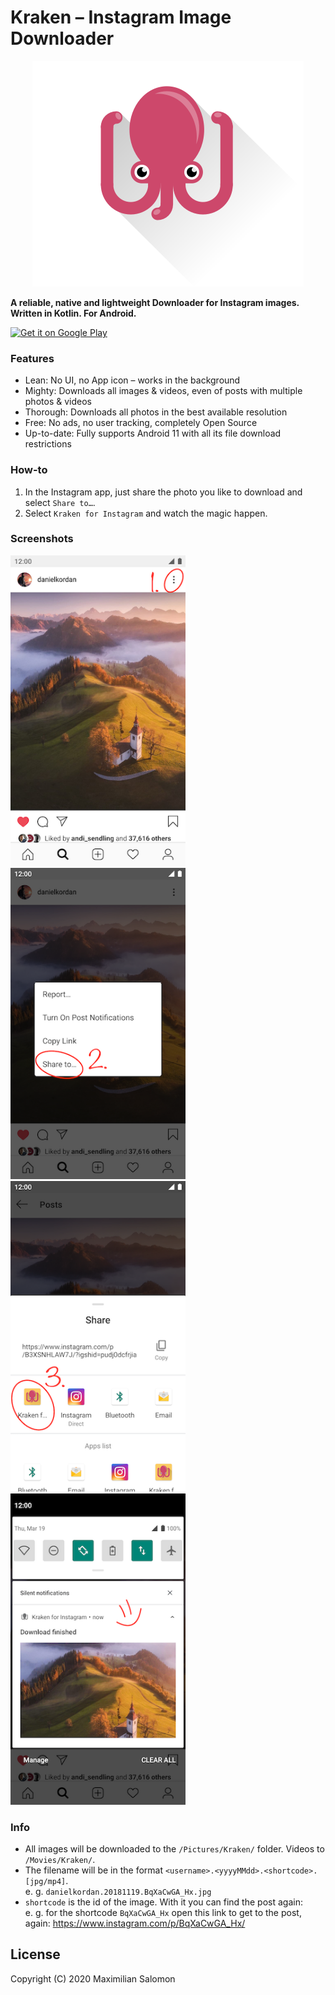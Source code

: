 # Kraken – Instagram Image Downloader

<p align="center">
  <img src="art/logo.svg" alt="Tuck Logo"/>
</p>

**A reliable, native and lightweight Downloader for Instagram images. Written in Kotlin. For Android.**

[<img alt="Get it on Google Play" height="60" src="https://play.google.com/intl/en_us/badges/images/generic/en_badge_web_generic.png">](https://play.google.com/store/apps/details?id=de.salomax.tuck)

### Features

* Lean: No UI, no App icon – works in the background
* Mighty: Downloads all images & videos, even of posts with multiple photos & videos
* Thorough: Downloads all photos in the best available resolution
* Free: No ads, no user tracking, completely Open Source
* Up-to-date: Fully supports Android 11 with all its file download restrictions

### How-to

1. In the Instagram app, just share the photo you like to download and select `Share to…`.
2. Select `Kraken for Instagram` and watch the magic happen.


### Screenshots

<div>
   <img src="art/screenshots/manual.00.png" width="280" alt="screenshot 0">
   <img src="art/screenshots/manual.01.png" width="280" alt="screenshot 1">
   <img src="art/screenshots/manual.02.png" width="280" alt="screenshot 2">
   <img src="art/screenshots/manual.03.png" width="280" alt="screenshot 3">
</div>

### Info
* All images will be downloaded to the `/Pictures/Kraken/` folder. Videos to `/Movies/Kraken/`.
* The filename will be in the format `<username>.<yyyyMMdd>.<shortcode>.[jpg/mp4]`.  
  e. g. `danielkordan.20181119.BqXaCwGA_Hx.jpg`
* `shortcode` is the id of the image. With it you can find the post again:  
   e. g. for the shortcode `BqXaCwGA_Hx` open this link to get to the post, again: <https://www.instagram.com/p/BqXaCwGA_Hx/>


## License

Copyright (C) 2020 Maximilian Salomon
